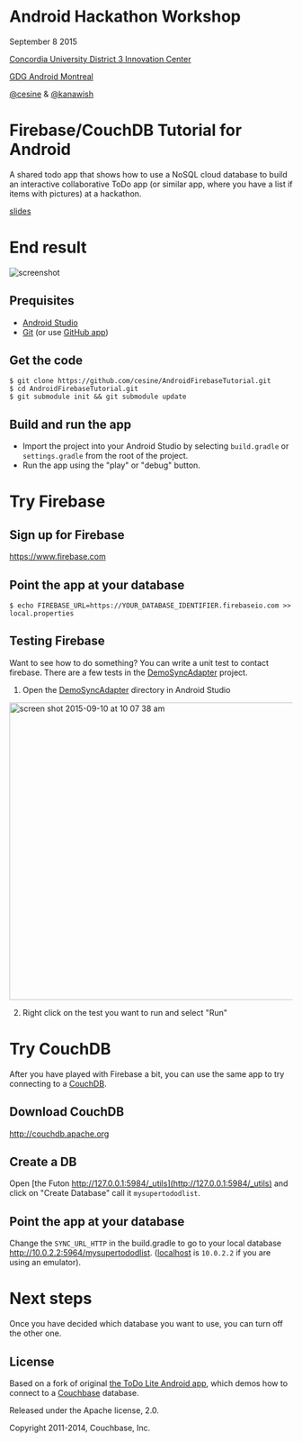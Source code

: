 # Android Hackathon Workshop

September 8 2015


[Concordia University District 3 Innovation Center](http://d3center.ca)

[GDG Android Montreal](http://android-montreal.com)

[@cesine](https://github.com/cesine) & [@kanawish](https://github.com/kanawish)


# Firebase/CouchDB Tutorial for Android

A shared todo app that shows how to use a NoSQL cloud database to build an interactive collaborative ToDo app (or similar app, where you have a list if items with pictures) at a hackathon.



[slides](https://docs.google.com/presentation/d/1tRiWAKbiv2D80MhvsP_B9HyOlM1Yv5B-YRCl7bv7YEM/edit?usp=sharing)

# End result

![screenshot](http://f.cl.ly/items/1K2e200t2D3s1l0i473e/ToDoLite.gif)

## Prequisites

* [Android Studio](http://developer.android.com/sdk/installing/studio.html) 
* [Git](https://git-scm.com/downloads) (or use [GitHub app](https://desktop.github.com))

## Get the code

```
$ git clone https://github.com/cesine/AndroidFirebaseTutorial.git
$ cd AndroidFirebaseTutorial.git
$ git submodule init && git submodule update
```

## Build and run the app

* Import the project into your Android Studio by selecting `build.gradle` or `settings.gradle` from the root of the project.
* Run the app using the "play" or "debug" button.


# Try Firebase

## Sign up for Firebase

https://www.firebase.com

## Point the app at your database

```
$ echo FIREBASE_URL=https://YOUR_DATABASE_IDENTIFIER.firebaseio.com >> local.properties
```

## Testing Firebase

Want to see how to do something? You can write a unit test to contact firebase. There are a few tests in the [DemoSyncAdapter](https://github.com/cesine/AndroidFirebaseTutorial/tree/master/DemoSyncAdapter/tests/src/com/example/android/basicsyncadapter/tests) project.

1. Open the [DemoSyncAdapter](DemoSyncAdapter/) directory in Android Studio
<img width="528" alt="screen shot 2015-09-10 at 10 07 38 am" src="https://cloud.githubusercontent.com/assets/196199/9790400/d5a2e5ec-57a3-11e5-81da-b1c6ca0cb305.png">


2. Right click on the test you want to run and select "Run"



# Try CouchDB

After you have played with Firebase a bit, you can use the same app to try connecting to a [CouchDB](http://couchdb.apache.org).

## Download CouchDB

http://couchdb.apache.org

## Create a DB 

Open [the Futon http://127.0.0.1:5984/_utils](http://127.0.0.1:5984/_utils) and click on "Create Database" call it `mysupertododlist`. 

## Point the app at your database

Change the `SYNC_URL_HTTP` in the build.gradle to go to your local database http://10.0.2.2:5964/mysupertododlist. ([localhost](http://stackoverflow.com/questions/5806220/how-to-connect-to-my-http-localhost-web-server-from-android-emulator-in-eclips) is `10.0.2.2` if you are using an emulator).



# Next steps

Once you have decided which database you want to use, you can turn off the other one. 


## License

Based on a fork of original [the ToDo Lite Android app](http://github.com/couchbaselabs/ToDoLite-Android), which demos how to connect to a [Couchbase](http://www.couchbase.com/nosql-databases/couchbase-mobile) database.

Released under the Apache license, 2.0.

Copyright 2011-2014, Couchbase, Inc.
